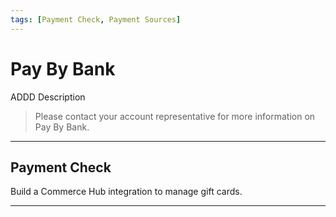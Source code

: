 ```yaml
---
tags: [Payment Check, Payment Sources]
---
```


# Pay By Bank

ADDD Description


<!-- theme: info -->
> Please contact your account representative for more information on Pay By Bank.

---

## Payment Check

Build a Commerce Hub integration to manage gift cards.

<!-- type: row -->

<!-- type: card
title: Payment Check
description: Add a description 
link: ?path=docs/Resources/Guides/Payment-Sources/Pay-By-Bank/Payment-Check.md
-->

<!-- type: row-end -->

---
